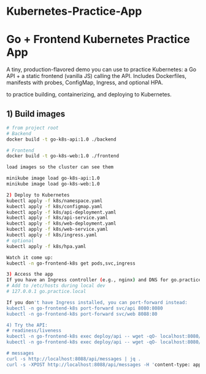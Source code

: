 # Kubernetes-Practice-App

# Go + Frontend Kubernetes Practice App
A tiny, production-flavored demo you can use to practice Kubernetes: a Go API + a static frontend (vanilla JS) calling the API. Includes Dockerfiles, manifests with probes, ConfigMap, Ingress, and optional HPA.

to practice building, containerizing, and deploying to Kubernetes.

## 1) Build images

```bash
# from project root
# Backend
docker build -t go-k8s-api:1.0 ./backend

# Frontend
docker build -t go-k8s-web:1.0 ./frontend

load images so the cluster can see them 

minikube image load go-k8s-api:1.0
minikube image load go-k8s-web:1.0

2) Deploy to Kubernetes
kubectl apply -f k8s/namespace.yaml
kubectl apply -f k8s/configmap.yaml
kubectl apply -f k8s/api-deployment.yaml
kubectl apply -f k8s/api-service.yaml
kubectl apply -f k8s/web-deployment.yaml
kubectl apply -f k8s/web-service.yaml
kubectl apply -f k8s/ingress.yaml
# optional
kubectl apply -f k8s/hpa.yaml

Watch it come up:
kubectl -n go-frontend-k8s get pods,svc,ingress

3) Access the app
If you have an Ingress controller (e.g., nginx) and DNS for go.practice.local:
# Add to /etc/hosts during local dev
# 127.0.0.1 go.practice.local

If you don't have Ingress installed, you can port-forward instead:
kubectl -n go-frontend-k8s port-forward svc/api 8080:8080
kubectl -n go-frontend-k8s port-forward svc/web 8088:80

4) Try the API:
# readiness/liveness
kubectl -n go-frontend-k8s exec deploy/api -- wget -qO- localhost:8080/ready || true
kubectl -n go-frontend-k8s exec deploy/api -- wget -qO- localhost:8080/live

# messages
curl -s http://localhost:8088/api/messages | jq .
curl -s -XPOST http://localhost:8088/api/messages -H 'content-type: application/json' -d '{"text":"hello"}' | jq .